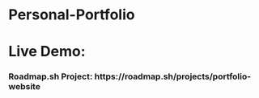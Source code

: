 # Personal-Portfolio
# Live Demo: 
<h3>Roadmap.sh Project: https://roadmap.sh/projects/portfolio-website</h3>
